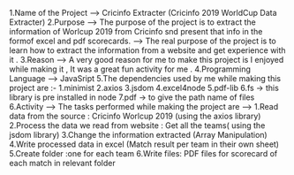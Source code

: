 1.Name of the Project --> Cricinfo Extracter (Cricinfo 2019 WorldCup Data Extracter)
2.Purpose --> The purpose of the project is to extract the information of Worlcup 2019 from Cricinfo snd present that info in the formof excel and pdf scorecards. --> The real purpose of the project is to learn how to extract the information from a website and get experience with it .
3.Reason --> A very good reason for me to make this project is I enjoyed while making it , It was a great fun activity for me . 4.Programming Language --> JavaSript 5.The dependencies used by me while making this project are :- 1.minimist 2.axios 3.jsdom 4.excel4node 5.pdf-lib 6.fs -> this library is pre installed in node 7.pdf -> to give the path name of files 6.Activity --> The tasks performed while making the project are --> 1.Read data from the source : Cricinfo Worlcup 2019 (using the axios library) 2.Process the data we read from website : Get all the teams( using the jsdom library) 3.Change the information extracted (Array Manipulation)
4.Write processed data in excel (Match result per team in their own sheet)
5.Create folder :one for each team
6.Write files: PDF files for scorecard of each match in relevant folder
